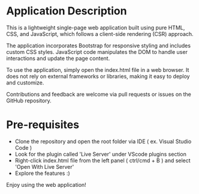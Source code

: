 # Application Description

This is a lightweight single-page web application built using pure HTML, CSS, and JavaScript, which follows a client-side rendering (CSR) approach.

The application incorporates Bootstrap for responsive styling and includes custom CSS styles. JavaScript code manipulates the DOM to handle user interactions and update the page content.

To use the application, simply open the index.html file in a web browser. It does not rely on external frameworks or libraries, making it easy to deploy and customize.

Contributions and feedback are welcome via pull requests or issues on the GitHub repository.

# Pre-requisites

- Clone the repository and open the root folder via IDE ( ex. Visual Studio Code ) 
- Look for the plugin called 'Live Server' under VScode plugins section
- Right-click index.html file from the left panel ( ctrl/cmd + B ) and select 'Open With Live Server'
- Explore the features :)

Enjoy using the web application!
